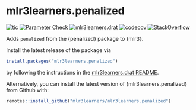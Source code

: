 # mlr3learners.penalized

<!-- badges: start -->
[![tic](https://github.com/mlr3learners/mlr3learners.penalized/workflows/tic/badge.svg?branch=master)](https://github.com/mlr3learners/mlr3learners.penalized/actions)
[![Parameter Check](https://github.com/mlr3learners/mlr3learners.penalized/workflows/Parameter%20Check/badge.svg?branch=master)](https://github.com/mlr3learners/mlr3learners.penalized/actions)
![mlr3learners.drat](https://github.com/mlr3learners/mlr3learners.penalized/workflows/mlr3learners.drat/badge.svg?branch=master)
[![codecov](https://codecov.io/gh/mlr3learners/mlr3learners.penalized/branch/master/graph/badge.svg)](https://codecov.io/gh/mlr3learners/mlr3learners.penalized)
[![StackOverflow](https://img.shields.io/badge/stackoverflow-mlr3-orange.svg)](https://stackoverflow.com/questions/tagged/mlr3)

<!-- badges: end -->

Adds `penalized` from the {penalized} package to {mlr3}.

Install the latest release of the package via

```r
install.packages("mlr3learners.penalized")
```

by following the instructions in the [mlr3learners.drat README](https://github.com/mlr3learners/mlr3learners.drat).

Alternatively, you can install the latest version of {mlr3learners.penalized} from Github with:

```r
remotes::install_github("mlr3learners/mlr3learners.penalized")
```
